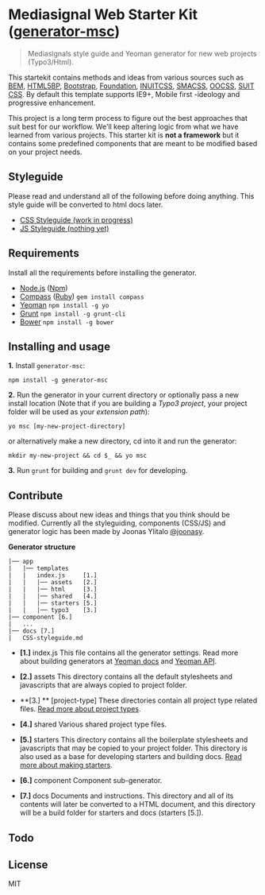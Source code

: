 # Mediasignal Web Starter Kit ([generator-msc](https://bitbucket.org/mediasignal/generator-msc.git))

> Mediasignals style guide and Yeoman generator for new web projects (Typo3/Html). 

This startekit contains methods and ideas from various sources such as [BEM](https://bem.info/), [HTML5BP](http://html5boilerplate.com/), [Bootstrap](http://getbootstrap.com), [Foundation](http://foundation.zurb.com/), [INUITCSS](https://github.com/inuitcss), [SMACSS](https://smacss.com/), [OOCSS](http://oocss.org/), [SUIT CSS](https://github.com/suitcss/suit). By default this template supports IE9+, Mobile first -ideology and progressive enhancement.

This project is a long term process to figure out the best approaches that suit best for our workflow. We'll keep altering logic from what we have learned from various projects. This starter kit is **not a framework** but it contains some predefined components that are meant to be modified based on your project needs.

## Styleguide

Please read and understand all of the following before doing anything. This style guide will be converted to html docs later.

* [CSS Styleguide (work in progress)](docs/CSS-styleguide.md)
* [JS Styleguide (nothing yet)](docs/JS-styleguide.md)

## Requirements

Install all the requirements before installing the generator.

* [Node.js](http://nodejs.org/) ([Npm](https://www.npmjs.org/)) 
* [Compass](http://compass-style.org/) ([Ruby](https://www.ruby-lang.org/en/)) ```gem install compass```
* [Yeoman](http://yeoman.io/) ```npm install -g yo```
* [Grunt](http://gruntjs.com/) ```npm install -g grunt-cli```
* [Bower](http://bower.io/) ```npm install -g bower```

## Installing and usage

**1.** Install ```generator-msc```: 

    npm install -g generator-msc

**2.** Run the generator in your current directory or optionally pass a new install location (Note that if you are building a *Typo3 project*, your project folder will be used as your *extension path*):

    yo msc [my-new-project-directory]

or alternatively make a new directory, cd into it and run the generator:

    mkdir my-new-project && cd $_ && yo msc


**3.** Run ```grunt``` for building and ```grunt dev``` for developing.

## Contribute

Please discuss about new ideas and things that you think should be modified. Currently all the styleguiding, components (CSS/JS) and generator logic has been made by Joonas Ylitalo [@joonasy](https://twitter.com/joonasy).

**Generator structure**

    |── app 
    |   |── templates
    |   |   index.js     [1.]
    |   |   |── assets   [2.]
    |   |   |── html     [3.]
    |   |   |── shared   [4.]
    |   |   |── starters [5.]
    |   |   |── typo3    [3.]
    |── component [6.]
    |   ...
    |── docs [7.]
    |   CSS-styleguide.md

* **[1.]** index.js
  This file contains all the generator settings. Read more about building generators at [Yeoman docs](http://yeoman.io/authoring/) and [Yeoman API](http://yeoman.github.io/generator/).

* **[2.]** assets
  This directory contains all the default stylesheets and javascripts that are always copied to project folder.

* **[3.] ** [project-type]
  These directories contain all project type related files. [Read more about project types](http://#).

* **[4.]** shared
  Various shared project type files.

* **[5.]** starters
  This directory contains all the boilerplate stylesheets and javascripts that may be copied to your project folder. This directory is also used as a base for developing starters and building docs. [Read more about making starters](http://#).

* **[6.]** component
  Component sub-generator.

* **[7.]** docs
  Documents and instructions. This directory and all of its contents will later be converted to a HTML document, and this directory will be a build folder for starters and docs (starters [5.]).


## Todo


  

## License

MIT
